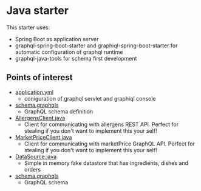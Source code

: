 # Java starter

This starter uses:

- Spring Boot as application server
- graphql-spring-boot-starter and graphiql-spring-boot-starter for automatic configuration of graphql runtime
- graphql-java-tools for schema first development

## Points of interest

- [application.yml](/1_starter/java//src/main/resources/application.yml)
  - coniguration of graphql servlet and graphiql console
- [schema.graphqls](/1_starter/java//src/main/resources/schema.graphqls)
  - GraphQL schema definition
- [AllergensClient.java](/2_examples/java/src/main/java/no/systek/graphqlworkshop/clients/AllergensClient.java)
  - Client for communicating with allergens REST API. Perfect for stealing if you don't want to implement this your self!
- [MarketPriceClient.java](/2_examples/java/src/main/java/no/systek/graphqlworkshop/clients/MarketPriceClient.java)
  - Client for communicating with marketPrice GraphQL API. Perfect for stealing if you don't want to implement this your self!
- [DataSource.java](/2_examples/java/src/main/java/no/systek/graphqlworkshop/storage/DataSource.java)
  - Simple in memory fake datastore that has ingredients, dishes and orders
- [schema.graphqls](/2_examples/java/src/main/resources/schema.graphqls)
  - GraphQL schema
